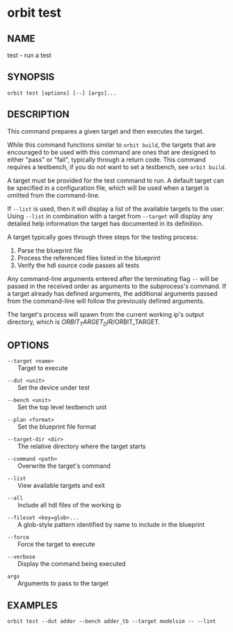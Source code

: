 # __orbit test__

## __NAME__

test - run a test

## __SYNOPSIS__

```
orbit test [options] [--] [args]...
```

## __DESCRIPTION__

This command prepares a given target and then executes the target.

While this command functions similar to `orbit build`, the targets that are 
encouraged to be used with this command are ones that are designed to either
"pass" or "fail", typically through a return code. This command requires a
testbench, if you do not want to set a testbench, see `orbit build`.

A target must be provided for the test command to run. A default target can
be specified in a configuration file, which will be used when a target is
omitted from the command-line.

If `--list` is used, then it will display a list of the available targets to
the user. Using `--list` in combination with a target from `--target` will
display any detailed help information the target has documented in its 
definition.

A target typically goes through three steps for the testing process:  
   1. Parse the blueprint file  
   2. Process the referenced files listed in the blueprint  
   3. Verify the hdl source code passes all tests

Any command-line arguments entered after the terminating flag `--` will be
passed in the received order as arguments to the subprocess's command. If a 
target already has defined arguments, the additional arguments passed from the 
command-line will follow the previously defined arguments.

The target's process will spawn from the current working ip's output directory,
which is $ORBIT_TARGET_DIR/$ORBIT_TARGET.

## __OPTIONS__

`--target <name>`  
      Target to execute

`--dut <unit>`  
      Set the device under test

`--bench <unit>`  
      Set the top level testbench unit

`--plan <format>`  
      Set the blueprint file format

`--target-dir <dir>`  
      The relative directory where the target starts

`--command <path>`  
      Overwrite the target's command

`--list`  
      View available targets and exit

`--all`  
      Include all hdl files of the working ip

`--fileset <key=glob>...`  
      A glob-style pattern identified by name to include in the blueprint

`--force`  
      Force the target to execute 

`--verbose`  
      Display the command being executed

`args`  
      Arguments to pass to the target

## __EXAMPLES__

```
orbit test --dut adder --bench adder_tb --target modelsim -- --lint
```

